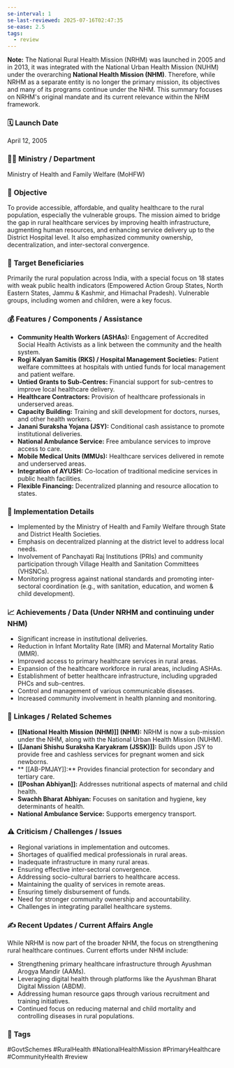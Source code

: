 ```yaml
---
se-interval: 1
se-last-reviewed: 2025-07-16T02:47:35
se-ease: 2.5
tags:
  - review
---
```



**Note:** The National Rural Health Mission (NRHM) was launched in 2005 and in 2013, it was integrated with the National Urban Health Mission (NUHM) under the overarching **National Health Mission (NHM)**. Therefore, while NRHM as a separate entity is no longer the primary mission, its objectives and many of its programs continue under the NHM. This summary focuses on NRHM's original mandate and its current relevance within the NHM framework.

### 🗓️ **Launch Date**
April 12, 2005

### 🧑‍🏫 **Ministry / Department**
Ministry of Health and Family Welfare (MoHFW)

### 🎯 **Objective**
To provide accessible, affordable, and quality healthcare to the rural population, especially the vulnerable groups. The mission aimed to bridge the gap in rural healthcare services by improving health infrastructure, augmenting human resources, and enhancing service delivery up to the District Hospital level. It also emphasized community ownership, decentralization, and inter-sectoral convergence.

### 👥 **Target Beneficiaries**
Primarily the rural population across India, with a special focus on 18 states with weak public health indicators (Empowered Action Group States, North Eastern States, Jammu & Kashmir, and Himachal Pradesh). Vulnerable groups, including women and children, were a key focus.

### 💰 **Features / Components / Assistance**
- **Community Health Workers (ASHAs):** Engagement of Accredited Social Health Activists as a link between the community and the health system.
- **Rogi Kalyan Samitis (RKS) / Hospital Management Societies:** Patient welfare committees at hospitals with untied funds for local management and patient welfare.
- **Untied Grants to Sub-Centres:** Financial support for sub-centres to improve local healthcare delivery.
- **Healthcare Contractors:** Provision of healthcare professionals in underserved areas.
- **Capacity Building:** Training and skill development for doctors, nurses, and other health workers.
- **Janani Suraksha Yojana (JSY):** Conditional cash assistance to promote institutional deliveries.
- **National Ambulance Service:** Free ambulance services to improve access to care.
- **Mobile Medical Units (MMUs):** Healthcare services delivered in remote and underserved areas.
- **Integration of AYUSH:** Co-location of traditional medicine services in public health facilities.
- **Flexible Financing:** Decentralized planning and resource allocation to states.

### 📍 **Implementation Details**
- Implemented by the Ministry of Health and Family Welfare through State and District Health Societies.
- Emphasis on decentralized planning at the district level to address local needs.
- Involvement of Panchayati Raj Institutions (PRIs) and community participation through Village Health and Sanitation Committees (VHSNCs).
- Monitoring progress against national standards and promoting inter-sectoral coordination (e.g., with sanitation, education, and women & child development).

### 📈 **Achievements / Data** (Under NRHM and continuing under NHM)
- Significant increase in institutional deliveries.
- Reduction in Infant Mortality Rate (IMR) and Maternal Mortality Ratio (MMR).
- Improved access to primary healthcare services in rural areas.
- Expansion of the healthcare workforce in rural areas, including ASHAs.
- Establishment of better healthcare infrastructure, including upgraded PHCs and sub-centres.
- Control and management of various communicable diseases.
- Increased community involvement in health planning and monitoring.

### 🧩 **Linkages / Related Schemes**
- **[[National Health Mission (NHM)]] (NHM):** NRHM is now a sub-mission under the NHM, along with the National Urban Health Mission (NUHM).
- **[[Janani Shishu Suraksha Karyakram (JSSK)]]:** Builds upon JSY to provide free and cashless services for pregnant women and sick newborns.
- ** [[AB-PMJAY]]:** Provides financial protection for secondary and tertiary care.
- **[[Poshan Abhiyan]]:** Addresses nutritional aspects of maternal and child health.
- **Swachh Bharat Abhiyan:** Focuses on sanitation and hygiene, key determinants of health.
- **National Ambulance Service:** Supports emergency transport.

### ⚠️ **Criticism / Challenges / Issues**
- Regional variations in implementation and outcomes.
- Shortages of qualified medical professionals in rural areas.
- Inadequate infrastructure in many rural areas.
- Ensuring effective inter-sectoral convergence.
- Addressing socio-cultural barriers to healthcare access.
- Maintaining the quality of services in remote areas.
- Ensuring timely disbursement of funds.
- Need for stronger community ownership and accountability.
- Challenges in integrating parallel healthcare systems.

### ✍️ **Recent Updates / Current Affairs Angle**
While NRHM is now part of the broader NHM, the focus on strengthening rural healthcare continues. Current efforts under NHM include:
- Strengthening primary healthcare infrastructure through Ayushman Arogya Mandir (AAMs).
- Leveraging digital health through platforms like the Ayushman Bharat Digital Mission (ABDM).
- Addressing human resource gaps through various recruitment and training initiatives.
- Continued focus on reducing maternal and child mortality and controlling diseases in rural populations.

### 🔗 **Tags**
#GovtSchemes #RuralHealth #NationalHealthMission #PrimaryHealthcare #CommunityHealth
#review